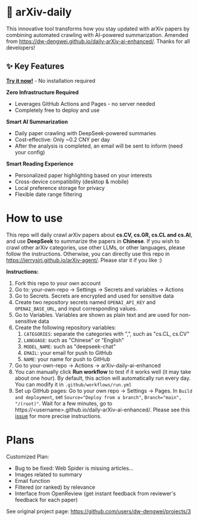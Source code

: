 # 🚀 arXiv-daily 

This innovative tool transforms how you stay updated with arXiv papers by combining automated crawling with AI-powered summarization. Amended from https://dw-dengwei.github.io/daily-arXiv-ai-enhanced/. Thanks for all developers!


## ✨ Key Features

**[Try it now!](https://jerrysiri.github.io/arXiv-agent/)** - No installation required

 **Zero Infrastructure Required**
- Leverages GitHub Actions and Pages - no server needed
- Completely free to deploy and use

 **Smart AI Summarization**
- Daily paper crawling with DeepSeek-powered summaries
- Cost-effective: Only ~0.2 CNY per day
- After the analysis is completed, an email will be sent to inform (need your config)

**Smart Reading Experience**
- Personalized paper highlighting based on your interests
- Cross-device compatibility (desktop & mobile)
- Local preference storage for privacy
- Flexible date range filtering



# How to use
This repo will daily crawl arXiv papers about **cs.CV, cs.GR, cs.CL and cs.AI**, and use **DeepSeek** to summarize the papers in **Chinese**.
If you wish to crawl other arXiv categories, use other LLMs, or other languages, please follow the instructions.
Otherwise, you can directly use this repo in https://jerrysiri.github.io/arXiv-agent/. Please star it if you like :)

**Instructions:**
1. Fork this repo to your own account
2. Go to: your-own-repo -> Settings -> Secrets and variables -> Actions
3. Go to Secrets. Secrets are encrypted and used for sensitive data
4. Create two repository secrets named `OPENAI_API_KEY` and `OPENAI_BASE_URL`, and input corresponding values.
5. Go to Variables. Variables are shown as plain text and are used for non-sensitive data
6. Create the following repository variables:
   1. `CATEGORIES`: separate the categories with ",", such as "cs.CL, cs.CV"
   2. `LANGUAGE`: such as "Chinese" or "English"
   3. `MODEL_NAME`: such as "deepseek-chat"
   4. `EMAIL`: your email for push to GitHub
   5. `NAME`: your name for push to GitHub
7. Go to your-own-repo -> Actions -> arXiv-daily-ai-enhanced
8. You can manually click **Run workflow** to test if it works well (it may take about one hour). By default, this action will automatically run every day. You can modify it in `.github/workflows/run.yml`
9.  Set up GitHub pages: Go to your own repo -> Settings -> Pages. In `Build and deployment`, set `Source="Deploy from a branch"`, `Branch="main", "/(root)"`. Wait for a few minutes, go to https://\<username\>.github.io/daily-arXiv-ai-enhanced/. Please see this [issue](https://github.com/dw-dengwei/daily-arXiv-ai-enhanced/issues/14) for more precise instructions.

# Plans

Customized Plan:
- Bug to be fixed: Web Spider is missing articles...
- Images related to summary
- Email function
- Filtered (or ranked) by relevance
- Interface from OpenReview (get instant feedback from reviewer's feedback for each paper)

See original project page: https://github.com/users/dw-dengwei/projects/3
